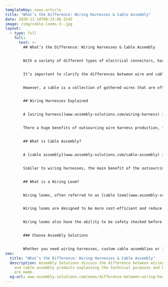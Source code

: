 ```yaml
---
templateKey: news-article
title: "What’s the Difference: Wiring Harnesses & Cable Assembly"
date: 2020-11-10T08:23:08.524Z
image: /img/cable-looms-3-.jpg
layout:
  - type: full
    full:
      text: >-
        ## What’s the Difference: Wiring Harnesses & Cable Assembly


        With a variety of different types of electrical connectors, harnesses and assemblies, it can be difficult to differentiate between them all. We’ve decided to create a guide to help explain the difference between wiring harnesses and cable assemblies.


        It’s important to clarify the differences between wire and cables in order to fully understand the variations of [wiring harnesses](www.assembly-solutions.com/wiring-harness) and cable assemblies. A wire is basically a single conductor made up of either single or multiple strands of connective materials. These materials, typically copper or aluminium, are protected in a non-conductive thermoplastic. 


        However, a cable is a collection of gathered wires that are often covered in different coloured thermoplastic sheaths to aid identification. These sheaths are secured together within a rubber or thermoplastic external cover.


        ## Wiring Harnesses Explained 


        A [wiring harness](www.assembly-solutions.com/wiring-harness) is used as a method of keeping many wires tidy and follows a predefined layout. An example of this would include several wires of a specific length, which are secured together in order to save space and prevent damage during use. Some more complex wiring harnesses have wires going in multiple directions and may include a variety of different termination components.  The wires in both simple and more complex harnesses are usually bound together. Keeping the wires neatly in place also helps to identify faults much easier. At Assembly Solutions, the production of multiple wire harnesses can be done at once, they are made quickly and at a affordable costs.


        There a huge benefits of outsourcing wire harness production, for example, from Assembly Solutions. For one, there are significantly reduced costs both in terms of direct labour and capital spend. There is also greater efficiencies that are achieved by using a company like Assembly Solutions for wiring harness production. At Assembly Solutions, we supply great quality and safety assured wiring harnesses for a wide variety of industries.  Using a wiring harness producer, like Assembly Solutions, offer a superior quality finish and incorporate quality assurance procedures to reduce the risk of faults in the completed products.


        ## What is Cable Assembly? 


        A [cable assembly](www.assembly-solutions.com/cable-assembly) is very similar to a wiring harness. This is because both types follow a pre-designed layout that holds several wires together. However, cable assemblies have the ability to incorporate and hold together individual wires and multicore cables. The biggest difference between cable assemblies and wiring harnesses is that with cable assembly the wiring system is protected by an external casing. Usually made from rubber or vinyl in order to protect the wires and cables from extreme weather, chemical substances and physical damage.   


        Similar to wiring harnesses, the main benefit of the outsourcing cable assembly is that costs are kept low and greater quality assurance for products. 


        ## What is a Wiring Loom? 


        Wiring looms, often referred to as [cable loom](www.assembly-solutions.com/cable-looms) or electrical loom, are more complex assemblies that are made from different wires and cables. Wiring looms typically have different components, terminations and more intricate layouts when compared with wiring harnesses or [cable assemblies](www.assembly-solutions.com/cable-assemblies).  


        Wiring looms are designed to be more cost-efficient and reduce material wastage. Wiring looms are effective space-saving solutions as they minimise the wiring footprint of a product. They can also be used for partial or complete drop-in solutions making them perfect for applications such as aircraft, household appliances or motor vehicles. Because of this, wiring looms are great at reducing installation times, costs and help to improve overall efficiency. 


        Wiring looms also have the ability to be safety checked before the loom is installed, helping to reduce wiring failures and costly rebuilds. 


        ### Choose Assembly Solutions


        Whether you need wiring harnesses, custom cable assemblies or [wiring looms](www.assembly-solutions.com/wiring-loom), at Assembly Solutions, we have everything you need for professional wiring solutions and assemblies. All of our products are expertly designed and manufactured to ensure both great quality and safety requirements. Contact us today for more information and a free quote.
seo:
  title: "What’s the Difference: Wiring Harnesses & Cable Assembly"
  description: Assembly Solutions discuss the difference between wiring harnesses
    and cable assembly products explaining the technical purposes and how each
    are made.
  og-url: www.assembly-solutions.com/news/difference-between-wiring-harnesses-and-cable-assembly
---
```

